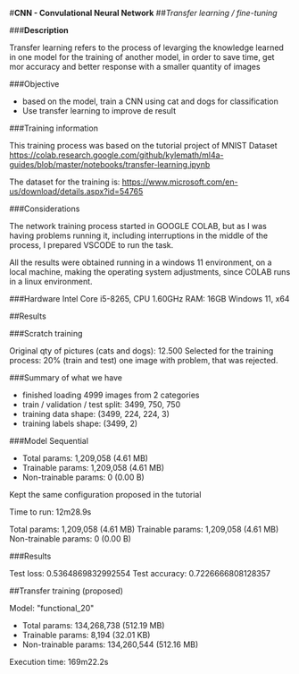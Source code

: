 #**CNN - Convulational Neural Network**
##*Transfer learning / fine-tuning*

###**Description**

Transfer learning refers to the process of levarging the knowledge learned in one model for the training of another model, in order to save time, get mor accuracy and better response with a smaller quantity of images

###Objective
- based on the model, train a CNN using cat and dogs for classification
- Use transfer learning to improve de result

###Training information

This training process was based on the tutorial project of MNIST Dataset
https://colab.research.google.com/github/kylemath/ml4a-guides/blob/master/notebooks/transfer-learning.ipynb 

The dataset for the training is:
https://www.microsoft.com/en-us/download/details.aspx?id=54765

###Considerations

The network training process started in GOOGLE COLAB, but as I was having problems running it, including interruptions in the middle of the process, I prepared VSCODE to run the task.

All the results were obtained running in a windows 11 environment, on a local machine, making the operating system adjustments, since COLAB runs in a linux environment.


###Hardware
Intel Core i5-8265, CPU 1.60GHz
RAM: 16GB
Windows 11, x64

##Results

###Scratch training

Original qty of pictures (cats and dogs): 12.500
Selected for the training process: 20% (train and test)
one image with problem, that was rejected.

###Summary of what we have
- finished loading 4999 images from 2 categories
- train / validation / test split: 3499, 750, 750
- training data shape:  (3499, 224, 224, 3)
- training labels shape:  (3499, 2)

###Model
Sequential
- Total params: 1,209,058 (4.61 MB)
- Trainable params: 1,209,058 (4.61 MB)
- Non-trainable params: 0 (0.00 B)

Kept the same configuration proposed in the tutorial

Time to run: 12m28.9s

 Total params: 1,209,058 (4.61 MB)
 Trainable params: 1,209,058 (4.61 MB)
 Non-trainable params: 0 (0.00 B)


###Results

Test loss: 0.5364869832992554
Test accuracy: 0.7226666808128357


##Transfer training (proposed)

Model: "functional_20"

- Total params: 134,268,738 (512.19 MB)
- Trainable params: 8,194 (32.01 KB)
- Non-trainable params: 134,260,544 (512.16 MB)

Execution time: 169m22.2s

